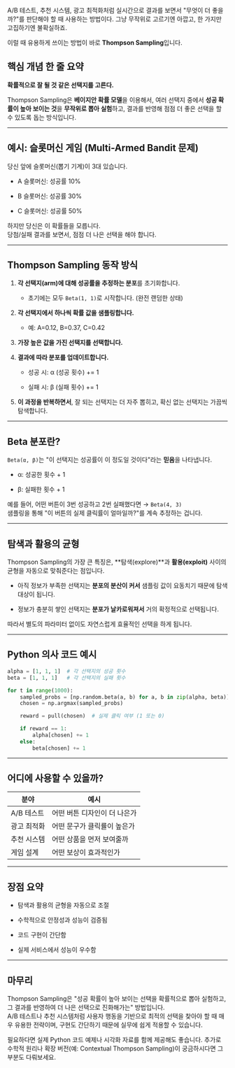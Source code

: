 A/B 테스트, 추천 시스템, 광고 최적화처럼 실시간으로 결과를 보면서 "무엇이 더 좋을까?"를 판단해야 할 때 사용하는 방법이다.
그냥 무작위로 고르기엔 아깝고, 한 가지만 고집하기엔 불확실하죠.

이럴 때 유용하게 쓰이는 방법이 바로 **Thompson Sampling**입니다.

## 핵심 개념 한 줄 요약

**확률적으로 잘 될 것 같은 선택지를 고른다.**

Thompson Sampling은 **베이지안 확률 모델**을 이용해서, 여러 선택지 중에서 **성공 확률이 높아 보이는 것**을 **무작위로 뽑아 실험**하고, 결과를 반영해 점점 더 좋은 선택을 할 수 있도록 돕는 방식입니다.

---

## 예시: 슬롯머신 게임 (Multi-Armed Bandit 문제)

당신 앞에 슬롯머신(뽑기 기계)이 3대 있습니다.

- A 슬롯머신: 성공률 10%
    
- B 슬롯머신: 성공률 30%
    
- C 슬롯머신: 성공률 50%
    

하지만 당신은 이 확률들을 모릅니다.  
당첨/실패 결과를 보면서, 점점 더 나은 선택을 해야 합니다.

---

## Thompson Sampling 동작 방식

1. **각 선택지(arm)에 대해 성공률을 추정하는 분포**를 초기화합니다.
    
    - 초기에는 모두 `Beta(1, 1)`로 시작합니다. (완전 랜덤한 상태)
        
2. **각 선택지에서 하나씩 확률 값을 샘플링합니다.**
    
    - 예: A=0.12, B=0.37, C=0.42
        
3. **가장 높은 값을 가진 선택지를 선택합니다.**
    
4. **결과에 따라 분포를 업데이트합니다.**
    
    - 성공 시: α (성공 횟수) += 1
        
    - 실패 시: β (실패 횟수) += 1
        
5. **이 과정을 반복하면서**, 잘 되는 선택지는 더 자주 뽑히고, 확신 없는 선택지는 가끔씩 탐색합니다.
    

---

## Beta 분포란?

`Beta(α, β)`는 "이 선택지는 성공률이 이 정도일 것이다"라는 **믿음**을 나타냅니다.

- α: 성공한 횟수 + 1
    
- β: 실패한 횟수 + 1
    

예를 들어, 어떤 버튼이 3번 성공하고 2번 실패했다면 → `Beta(4, 3)`  
샘플링을 통해 "이 버튼의 실제 클릭률이 얼마일까?"를 계속 추정하는 겁니다.

---

## 탐색과 활용의 균형

Thompson Sampling의 가장 큰 특징은, **탐색(explore)**과 **활용(exploit)** 사이의 균형을 자동으로 맞춰준다는 점입니다.

- 아직 정보가 부족한 선택지는 **분포의 분산이 커서** 샘플링 값이 요동치기 때문에 탐색 대상이 됩니다.
    
- 정보가 충분히 쌓인 선택지는 **분포가 날카로워져서** 거의 확정적으로 선택됩니다.
    

따라서 별도의 파라미터 없이도 자연스럽게 효율적인 선택을 하게 됩니다.

---

## Python 의사 코드 예시

```python
alpha = [1, 1, 1]  # 각 선택지의 성공 횟수
beta = [1, 1, 1]   # 각 선택지의 실패 횟수

for t in range(1000):
    sampled_probs = [np.random.beta(a, b) for a, b in zip(alpha, beta)]
    chosen = np.argmax(sampled_probs)

    reward = pull(chosen)  # 실제 클릭 여부 (1 또는 0)

    if reward == 1:
        alpha[chosen] += 1
    else:
        beta[chosen] += 1
```

---

## 어디에 사용할 수 있을까?

|분야|예시|
|---|---|
|A/B 테스트|어떤 버튼 디자인이 더 나은가|
|광고 최적화|어떤 문구가 클릭률이 높은가|
|추천 시스템|어떤 상품을 먼저 보여줄까|
|게임 설계|어떤 보상이 효과적인가|

---

## 장점 요약

- 탐색과 활용의 균형을 자동으로 조절
    
- 수학적으로 안정성과 성능이 검증됨
    
- 코드 구현이 간단함
    
- 실제 서비스에서 성능이 우수함
    

---

## 마무리

Thompson Sampling은 "성공 확률이 높아 보이는 선택을 확률적으로 뽑아 실험하고, 그 결과를 반영하여 더 나은 선택으로 진화해가는" 방법입니다.  
A/B 테스트나 추천 시스템처럼 사용자 행동을 기반으로 최적의 선택을 찾아야 할 때 매우 유용한 전략이며, 구현도 간단하기 때문에 실무에 쉽게 적용할 수 있습니다.

필요하다면 실제 Python 코드 예제나 시각화 자료를 함께 제공해도 좋습니다. 추가로 수학적 원리나 확장 버전(예: Contextual Thompson Sampling)이 궁금하시다면 그 부분도 다뤄보세요.